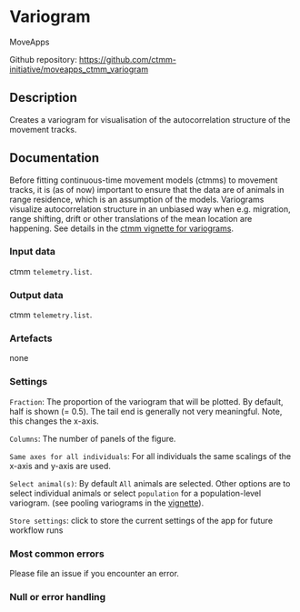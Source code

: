 # Variogram

MoveApps

Github repository: https://github.com/ctmm-initiative/moveapps_ctmm_variogram

## Description
Creates a variogram for visualisation of the autocorrelation structure of the movement tracks. 

## Documentation
Before fitting continuous-time movement models (ctmms) to movement tracks, it is (as of now) important to ensure that the data are of animals in range residence, which is an assumption of the models. Variograms visualize autocorrelation structure in an unbiased way when e.g. migration, range shifting, drift or other translations of the mean location are happening. See details in the [ctmm vignette for variograms](https://cran.r-project.org/web/packages/ctmm/vignettes/variogram.html).

### Input data
ctmm `telemetry.list`. 

### Output data
ctmm `telemetry.list`.

### Artefacts
none

### Settings
`Fraction`: The proportion of the variogram that will be plotted. By default, half is shown (= 0.5). The tail end is generally not very meaningful. Note, this changes the x-axis. 

`Columns`: The number of panels of the figure. 

`Same axes for all individuals`: For all individuals the same scalings of the x-axis and y-axis are used. 

`Select animal(s)`: By default `All` animals are selected. Other options are to select individual animals or select `population` for a population-level variogram. (see pooling variograms in the [vignette](https://cran.r-project.org/web/packages/ctmm/vignettes/variogram.html)).

`Store settings`: click to store the current settings of the app for future workflow runs

### Most common errors
Please file an issue if you encounter an error. 

### Null or error handling

